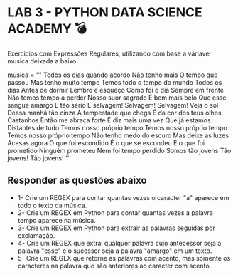 
# LAB 3 - PYTHON DATA SCIENCE ACADEMY 💣

Exercicios com Expressões Regulares, utilizando com base a váriavel musica deixada a baixo


musica = '''
Todos os dias quando acordo
Não tenho mais
O tempo que passou
Mas tenho muito tempo
Temos todo o tempo do mundo
Todos os dias
Antes de dormir
Lembro e esqueço
Como foi o dia
Sempre em frente
Não temos tempo a perder
Nosso suor sagrado
É bem mais belo
Que esse sangue amargo
E tão sério
E selvagem! Selvagem!
Selvagem!
Veja o sol
Dessa manhã tão cinza
A tempestade que chega
É da cor dos teus olhos
Castanhos
Então me abraça forte
E diz mais uma vez
Que já estamos
Distantes de tudo
Temos nosso próprio tempo
Temos nosso próprio tempo
Temos nosso próprio tempo
Não tenho medo do escuro
Mas deixe as luzes
Acesas agora
O que foi escondido
É o que se escondeu
E o que foi prometido
Ninguém prometeu
Nem foi tempo perdido
Somos tão jovens
Tão jovens! Tão jovens!
'''

## Responder as questões abaixo

- 1- Crie um REGEX para contar quantas vezes o caracter "a" aparece em todo o texto da música.
- 2- Crie um REGEX em Python para contar quantas vezes a palavra tempo aparece na música.
- 3- Crie um REGEX em Python para extrair as palavras seguidas por exclamação.
- 4- Crie um REGEX que extrai qualquer palavra cujo antecessor seja a palavra "esse" e o sucessor seja a palavra "amargo" em um texto.
- 5- Crie um REGEX que retorne as palavras com acento, mas somente os caracteres na palavra que são anteriores ao caracter com acento.